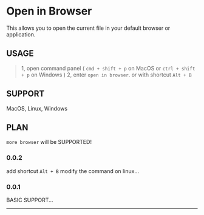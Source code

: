 # Open in Browser

This allows you to open the current file in your default browser or application.

## USAGE

> 1, open command panel ( `cmd + shift + p` on MacOS or `ctrl + shift + p` on Windows )
> 2, enter `open in browser`.
or 
with shortcut `Alt + B`



## SUPPORT

MacOS, Linux, Windows 

## PLAN

`more browser` will be SUPPORTED!

### 0.0.2

add shortcut `Alt + B`
modify the command on linux...

### 0.0.1

BASIC SUPPORT...

-----------------------------------------------------------------------------------------------------------
